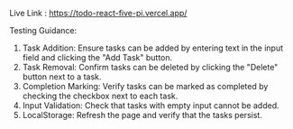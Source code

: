 Live Link : https://todo-react-five-pi.vercel.app/

Testing Guidance:

1) Task Addition: Ensure tasks can be added by entering text in the input field and clicking the "Add Task" button.
2) Task Removal: Confirm tasks can be deleted by clicking the "Delete" button next to a task.
3) Completion Marking: Verify tasks can be marked as completed by checking the checkbox next to each task.
4) Input Validation: Check that tasks with empty input cannot be added.
5) LocalStorage: Refresh the page and verify that the tasks persist.

